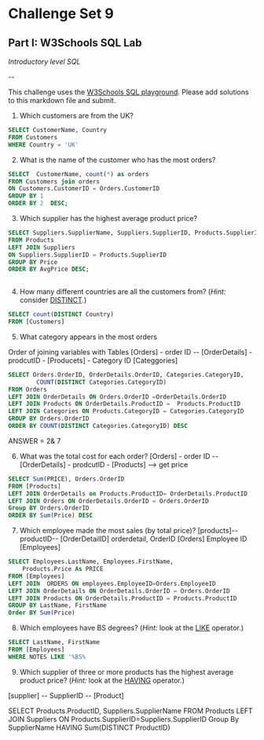 # Challenge Set 9
## Part I: W3Schools SQL Lab

*Introductory level SQL*

--

This challenge uses the [W3Schools SQL playground](http://www.w3schools.com/sql/trysql.asp?filename=trysql_select_all). Please add solutions to this markdown file and submit.

1. Which customers are from the UK?

``` sql
SELECT CustomerName, Country
FROM Customers
WHERE Country = 'UK'
```

2. What is the name of the customer who has the most orders?

```sql
SELECT  CustomerName, count(*) as orders 
FROM Customers join orders
ON Customers.CustomerID = Orders.CustomerID
GROUP BY 1
ORDER BY 2  DESC;
```

3. Which supplier has the highest average product price?
```sql
SELECT Suppliers.SupplierName, Suppliers.SupplierID, Products.SupplierID, AVG(Products.Price) AS AvgPrice
FROM Products 
LEFT JOIN Suppliers
ON Suppliers.SupplierID = Products.SupplierID
GROUP BY Price
ORDER BY AvgPrice DESC;
	
```
4. How many different countries are all the customers from? (*Hint:* consider [DISTINCT](http://www.w3schools.com/sql/sql_distinct.asp).)
```sql
SELECT count(DISTINCT Country)  
FROM [Customers]
```

5. What category appears in the most orders

Order of joining variables with Tables
[Orders] - order ID -- [OrderDetails] - prodcutID - [Producets] - Category ID [Categgories]
```sql
SELECT Orders.OrderID, OrderDetails.OrderID, Categories.CategoryID,
		COUNT(DISTINCT Categories.CategoryID)
FROM Orders
LEFT JOIN OrderDetails ON Orders.OrderID =OrderDetails.OrderID
LEFT JOIN Products ON OrderDetails.ProductID =  Products.ProductID
LEFT JOIN Categories ON Products.CategoryID = Categories.CategoryID
GROUP BY Orders.OrderID
ORDER BY COUNT(DISTINCT Categories.CategoryID) DESC
```
ANSWER =  2& 7

6. What was the total cost for each order?
[Orders] - order ID -- [OrderDetails] - prodcutID - [Products] --> get price

```sql
SELECT Sum(PRICE), Orders.OrderID
FROM [Products]
LEFT JOIN OrderDetails on Products.ProductID= OrderDetails.ProductID
LEFT JOIN Orders ON OrderDetails.OrderID = Orders.OrderID
Group BY Orders.OrderID 
ORDER BY Sum(Price) DESC
```

7. Which employee made the most sales (by total price)?
[products]-- productID-- [OrderDetailID] orderdetail, OrderID [Orders] Employee ID [Employees]

```sql
SELECT Employees.LastName, Employees.FirstName, 
	Products.Price As PRICE
FROM [Employees]
LEFT JOIN  ORDERS ON employees.EmployeeID=Orders.EmployeeID
LEFT JOIN OrderDetails ON OrderDetails.OrderID = Orders.OrderID
LEFT JOIN Products ON OrderDetails.ProductID = Products.ProductID
GROUP BY LastName, FirstName
Order BY Sum(Price)
```


8. Which employees have BS degrees? (*Hint:* look at the [LIKE](http://www.w3schools.com/sql/sql_like.asp) operator.)
```sql
SELECT LastName, FirstName
FROM [Employees]
WHERE NOTES LIKE '%BS%  
```


9. Which supplier of three or more products has the highest average product price? (*Hint:* look at the [HAVING](http://www.w3schools.com/sql/sql_having.asp) operator.)

[supplier] -- 	SupplierID -- [Product]

SELECT Products.ProductID, Suppliers.SupplierName
FROM Products
LEFT JOIN Suppliers ON Products.SupplierID=Suppliers.SupplierID
Group By SupplierName
HAVING Sum(DISTINCT ProductID) 


